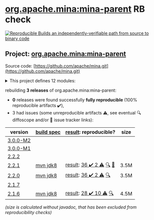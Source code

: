 [org.apache.mina:mina-parent](https://central.sonatype.com/artifact/org.apache.mina/mina-parent/2.2.1/versions) RB check
=======

[![Reproducible Builds](https://reproducible-builds.org/images/logos/rb.svg) an independently-verifiable path from source to binary code](https://reproducible-builds.org/)

## Project: [org.apache.mina:mina-parent](https://central.sonatype.com/artifact/org.apache.mina/mina-parent/2.2.1/versions)

Source code: [https://github.com/apache/mina.git](https://github.com/apache/mina.git)

<details><summary>This project defines 12 modules:</summary>

* [org.apache.mina:mina-core](https://central.sonatype.com/artifact/org.apache.mina/mina-core/2.2.1)
* [org.apache.mina:mina-example](https://central.sonatype.com/artifact/org.apache.mina/mina-example/2.2.1)
* [org.apache.mina:mina-filter-compression](https://central.sonatype.com/artifact/org.apache.mina/mina-filter-compression/2.2.1)
* [org.apache.mina:mina-http](https://central.sonatype.com/artifact/org.apache.mina/mina-http/2.2.1)
* [org.apache.mina:mina-integration-beans](https://central.sonatype.com/artifact/org.apache.mina/mina-integration-beans/2.2.1)
* [org.apache.mina:mina-integration-jmx](https://central.sonatype.com/artifact/org.apache.mina/mina-integration-jmx/2.2.1)
* [org.apache.mina:mina-integration-ognl](https://central.sonatype.com/artifact/org.apache.mina/mina-integration-ognl/2.2.1)
* [org.apache.mina:mina-integration-xbean](https://central.sonatype.com/artifact/org.apache.mina/mina-integration-xbean/2.2.1)
* [org.apache.mina:mina-legal](https://central.sonatype.com/artifact/org.apache.mina/mina-legal/2.2.1)
* [org.apache.mina:mina-parent](https://central.sonatype.com/artifact/org.apache.mina/mina-parent/2.2.1)
* [org.apache.mina:mina-statemachine](https://central.sonatype.com/artifact/org.apache.mina/mina-statemachine/2.2.1)
* [org.apache.mina:mina-transport-apr](https://central.sonatype.com/artifact/org.apache.mina/mina-transport-apr/2.2.1)
</details>

rebuilding **3 releases** of org.apache.mina:mina-parent:
- **0** releases were found successfully **fully reproducible** (100% reproducible artifacts :heavy_check_mark:),
- 3 had issues (some unreproducible artifacts :warning:, see eventual :mag: diffoscope and/or :memo: issue tracker links):

| version | [build spec](/BUILDSPEC.md) | [result](https://reproducible-builds.org/docs/jvm/): reproducible? | size |
| -- | --------- | ------ | -- |
| [3.0.0-M2](https://central.sonatype.com/artifact/org.apache.mina/mina-parent/3.0.0-M2/pom) | | | |
| [3.0.0-M1](https://central.sonatype.com/artifact/org.apache.mina/mina-parent/3.0.0-M1/pom) | | | |
| [2.2.2](https://central.sonatype.com/artifact/org.apache.mina/mina-parent/2.2.2/pom) | | | |
| [2.2.1](https://central.sonatype.com/artifact/org.apache.mina/mina-parent/2.2.1/pom) | [mvn jdk8](mina-2.2.1.buildspec) | [result](mina-parent-2.2.1.buildinfo): [36 :heavy_check_mark:  2 :warning:](mina-parent-2.2.1.buildcompare) [:mag:](mina-parent-2.2.1.diffoscope) [:memo:](https://github.com/jvm-repo-rebuild/reproducible-central/issues/84) | 3.5M |
| [2.2.0](https://central.sonatype.com/artifact/org.apache.mina/mina-parent/2.2.0/pom) | [mvn jdk8](mina-2.2.0.buildspec) | [result](mina-parent-2.2.0.buildinfo): [36 :heavy_check_mark:  2 :warning:](mina-parent-2.2.0.buildcompare) [:mag:](mina-parent-2.2.0.diffoscope) | 3.5M |
| [2.1.7](https://central.sonatype.com/artifact/org.apache.mina/mina-parent/2.1.7/pom) | | | |
| [2.1.6](https://central.sonatype.com/artifact/org.apache.mina/mina-parent/2.1.6/pom) | [mvn jdk8](mina-2.1.6.buildspec) | [result](mina-parent-2.1.6.buildinfo): [28 :heavy_check_mark:  10 :warning:](mina-parent-2.1.6.buildcompare) [:mag:](mina-parent-2.1.6.diffoscope) | 4.5M |

<i>(size is calculated without javadoc, that has been excluded from reproducibility checks)</i>
